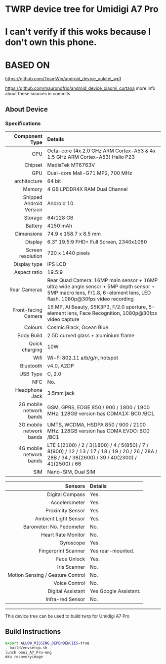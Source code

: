 # TWRP device tree for Umidigi A7 Pro
# I can't verify if this woks because I don't own this phone.

# BASED ON

https://github.com/TeamWin/android_device_oukitel_wp1

https://github.com/mauronofrio/android_device_xiaomi_curtana
more info about these sources in commits

## About Device

### Specifications

Component Type | Details
-------:|:-------------------------
CPU     | Octa-core (4x 2.0 GHz ARM Cortex-A53 & 4x 1.5 GHz ARM Cortex-A53) Helio P23
Chipset | MediaTek MT6763V
GPU     | Dual-core Mali-G71 MP2, 700 MHz
architecture | 64 bit
Memory  | 4 GB LPDDR4X RAM Dual Channel
Shipped Android Version | Android 10
Storage | 64/128 GB
Battery | 4150 mAh
Dimensions | 74.9 x 158.7 x 8.5 mm
Display | 6.3" 19.5:9 FHD+ Full Screen, 2340x1080
Screen resolution | 720 x 1440 pixels
Display type | IPS LCD
Aspect ratio | 19.5:9
Rear Cameras | Rear Quad Camera: 16MP main sensor + 16MP ultra wide angle sensor + 5MP depth sensor + 5MP macro lens, F/1.8, 6-element lens, LED flash, 1080p@30fps video recording
Front-facing Camera | 16 MP, AI Beauty, S5K3P3, F/2.0 aperture, 5-element lens, Face Recognition, 1080p@30fps video capture
Colours | Cosmic Black, Ocean Blue.
Body Build | 2.5D curved glass + aluminium frame
Quick charging | 10W
Wifi | Wi-Fi 802.11 a/b/g/n, hotspot
Bluetooth | v4.0, A2DP
USB Type | C, 2.0
NFC | No.
Headphone Jack | 3.5mm jack
2G mobile network bands | GSM, GPRS, EDGE 850 / 900 / 1800 / 1900 MHz. 128GB version has CDMA1X: BC0 /BC1.
3G mobile network bands | UMTS, WCDMA, HSDPA 850 / 900 / 2100 MHz. 128GB version has CDMA EVDO: BC0 /BC1
4G mobile network bands | LTE 1(2100) / 2 / 3(1800) / 4 / 5(850) / 7 / 8(900) / 12 / 13 / 17 / 18 / 19 / 20 / 26 / 28A / 28B / 34 / 38(2600) / 39 / 40(2300) / 41(2500) / 66
SIM | Nano-SIM, Dual SIM

Sensors | Details
-------:|:-------------------------
Digital Compass | Yes.
Accelerometer | Yes.
Proximity Sensor | Yes.
Ambient Light Sensor | Yes.
Barometer: No. Pedometer | No.
Heart Rate Monitor | No.
Gyroscope | Yes.
Fingerprint Scanner | Yes rear-mounted.
Face Unlock | Yes.
Iris Scanner | No.
Motion Sensing / Gesture Control | No.
Voice Control | No.
Digital Assistant | Yes Google Assistant.
Infra-red Sensor | No.

---

This device tree can be used to build twrp for Umidigi A7 Pro


## Build Instructions
```sh
export ALLOW_MISSING_DEPENDENCIES=true
. build/envsetup.sh
lunch omni_A7_Pro-eng
mka recoveryimage
```
